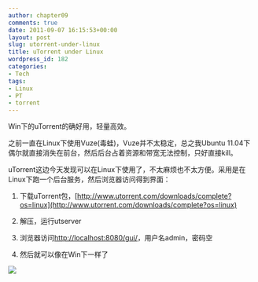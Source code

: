 ```yaml
---
author: chapter09
comments: true
date: 2011-09-07 16:15:53+00:00
layout: post
slug: utorrent-under-linux
title: uTorrent under Linux
wordpress_id: 182
categories:
- Tech
tags:
- Linux
- PT
- torrent
---
```


Win下的uTorrent的确好用，轻量高效。

之前一直在Linux下使用Vuze(毒蛙)，Vuze并不太稳定，总之我Ubuntu 11.04下偶尔就直接消失在前台，然后后台占着资源和带宽无法控制，只好直接kill。

<!-- more -->

uTorrent这边今天发现可以在Linux下使用了，不太麻烦也不太方便。采用是在Linux下跑一个后台服务，然后浏览器访问得到界面：



	
  1. 下载uTorrent包，[http://www.utorrent.com/downloads/complete?os=linux](http://www.utorrent.com/downloads/complete?os=linux)

	
  2. 解压，运行utserver

	
  3. 浏览器访问[http://localhost:8080/gui/](http://localhost:8080/gui/)，用户名admin，密码空

	
  4. 然后就可以像在Win下一样了


[![](http://haow.ca/wp-content/uploads/2011/09/Screenshot.png)](http://haow.ca/wp-content/uploads/2011/09/Screenshot.png)
